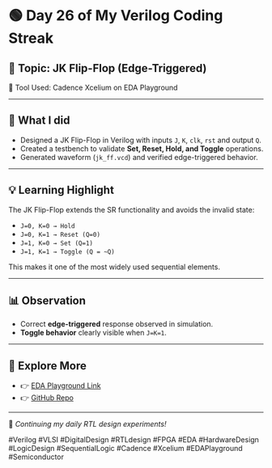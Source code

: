 # 🟢 Day 26 of My Verilog Coding Streak

## 🧠 Topic: JK Flip-Flop (Edge-Triggered)
🔧 Tool Used: Cadence Xcelium on EDA Playground  

---

## 📌 What I did
- Designed a JK Flip-Flop in Verilog with inputs `J`, `K`, `clk`, `rst` and output `Q`.  
- Created a testbench to validate **Set, Reset, Hold, and Toggle** operations.  
- Generated waveform (`jk_ff.vcd`) and verified edge-triggered behavior.  

---

## 💡 Learning Highlight
The JK Flip-Flop extends the SR functionality and avoids the invalid state:  

- `J=0, K=0 → Hold`  
- `J=0, K=1 → Reset (Q=0)`  
- `J=1, K=0 → Set (Q=1)`  
- `J=1, K=1 → Toggle (Q = ~Q)`  

This makes it one of the most widely used sequential elements.  

---

## 📊 Observation
- Correct **edge-triggered** response observed in simulation.  
- **Toggle behavior** clearly visible when `J=K=1`.  

---

## 🔗 Explore More
- 👉 [EDA Playground Link](https://www.edaplayground.com/x/VMxm)  
- 👉 [GitHub Repo](https://github.com/mitanshigaur09/verilog)  

---

🚀 *Continuing my daily RTL design experiments!*  

#Verilog #VLSI #DigitalDesign #RTLdesign #FPGA #EDA #HardwareDesign #LogicDesign #SequentialLogic #Cadence #Xcelium #EDAPlayground #Semiconductor
